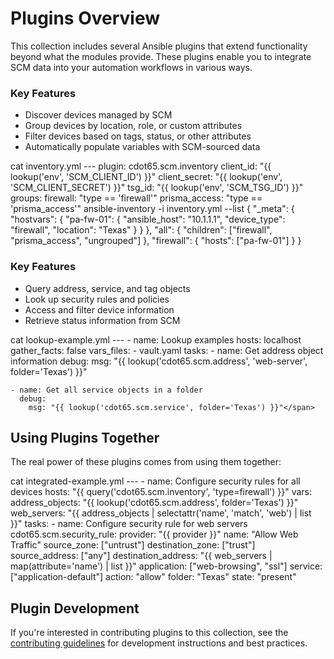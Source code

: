 # Plugins Overview

This collection includes several Ansible plugins that extend functionality beyond what the modules provide. These
plugins enable you to integrate SCM data into your automation workflows in various ways.

### Key Features

- Discover devices managed by SCM
- Group devices by location, role, or custom attributes
- Filter devices based on tags, status, or other attributes
- Automatically populate variables with SCM-sourced data

<div class="termynal" data-termynal data-ty-typeDelay="40" data-ty-lineDelay="700">
    <span data-ty="input">cat inventory.yml</span>
    <span data-ty>---
plugin: cdot65.scm.inventory
client_id: "{{ lookup('env', 'SCM_CLIENT_ID') }}"
client_secret: "{{ lookup('env', 'SCM_CLIENT_SECRET') }}"
tsg_id: "{{ lookup('env', 'SCM_TSG_ID') }}"
groups:
  firewall: "type == 'firewall'"
  prisma_access: "type == 'prisma_access'"</span>
    <span data-ty="input">ansible-inventory -i inventory.yml --list</span>
    <span data-ty="progress" data-ty-progressChar="·"></span>
    <span data-ty>{
  "_meta": {
    "hostvars": {
      "pa-fw-01": {
        "ansible_host": "10.1.1.1",
        "device_type": "firewall",
        "location": "Texas"
      }
    }
  },
  "all": {
    "children": ["firewall", "prisma_access", "ungrouped"]
  },
  "firewall": {
    "hosts": ["pa-fw-01"]
  }
}</span>
</div>

### Key Features

- Query address, service, and tag objects
- Look up security rules and policies
- Access and filter device information
- Retrieve status information from SCM

<div class="termynal" data-termynal data-ty-typeDelay="40" data-ty-lineDelay="700">
    <span data-ty="input">cat lookup-example.yml</span>
    <span data-ty>---
- name: Lookup examples
  hosts: localhost
  gather_facts: false
  vars_files:
    - vault.yaml
  tasks:
    - name: Get address object information
      debug:
        msg: "{{ lookup('cdot65.scm.address', 'web-server', folder='Texas') }}"

    - name: Get all service objects in a folder
      debug:
        msg: "{{ lookup('cdot65.scm.service', folder='Texas') }}"</span>

</div>

## Using Plugins Together

The real power of these plugins comes from using them together:

<div class="termynal" data-termynal data-ty-typeDelay="40" data-ty-lineDelay="700">
    <span data-ty="input">cat integrated-example.yml</span>
    <span data-ty>---
- name: Configure security rules for all devices
  hosts: "{{ query('cdot65.scm.inventory', 'type=firewall') }}"
  vars:
    address_objects: "{{ lookup('cdot65.scm.address', folder='Texas') }}"
    web_servers: "{{ address_objects | selectattr('name', 'match', 'web') | list }}"
  tasks:
    - name: Configure security rule for web servers
      cdot65.scm.security_rule:
        provider: "{{ provider }}"
        name: "Allow Web Traffic"
        source_zone: ["untrust"]
        destination_zone: ["trust"]
        source_address: ["any"]
        destination_address: "{{ web_servers | map(attribute='name') | list }}"
        application: ["web-browsing", "ssl"]
        service: ["application-default"]
        action: "allow"
        folder: "Texas"
        state: "present"</span>
</div>

## Plugin Development

If you're interested in contributing plugins to this collection, see
the [contributing guidelines](../../development/contributing.md) for development instructions and best practices.